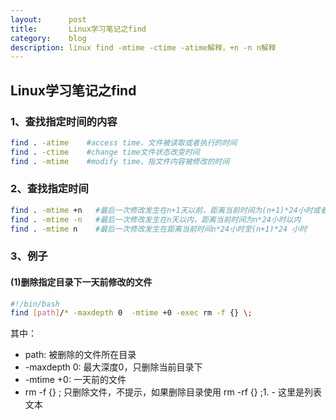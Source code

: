 ```yaml
---
layout:      post
title:       Linux学习笔记之find
category:    blog
description: linux find -mtime -ctime -atime解释，+n -n n解释
---
```


## Linux学习笔记之find

### 1、查找指定时间的内容
```bash
find . -atime    #access time，文件被读取或者执行的时间
find . -ctime    #change time文件状态改变时间
find . -mtime    #modify time，指文件内容被修改的时间
```

### 2、查找指定时间
```bash
find . -mtime +n   #最后一次修改发生在n+1天以前，距离当前时间为(n+1)*24小时或者更早
find . -mtime -n   #最后一次修改发生在n天以内，距离当前时间为n*24小时以内
find . -mtime n    #最后一次修改发生在距离当前时间n*24小时至(n+1)*24 小时
```

### 3、例子

#### (1)删除指定目录下一天前修改的文件
```bash
#!/bin/bash
find [path]/* -maxdepth 0  -mtime +0 -exec rm -f {} \;
```
其中：
+ path: 被删除的文件所在目录
+ -maxdepth 0: 最大深度0，只删除当前目录下
+ -mtime +0: 一天前的文件
+ rm -f {} \; 只删除文件，不提示，如果删除目录使用 rm -rf {} \;1. - 这里是列表文本